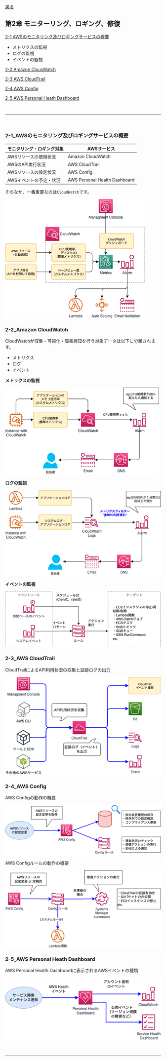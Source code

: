 [戻る](../README.md)
## 第2章 モニターリング、ロギング、修復

[2-1 AWSのモニタリング及びロギングサービスの概要](#2-1)
- メトリクスの監視  
- ログの監視  
- イベントの監視  

[2-2 Amazon ClousWatch](#2-2)

[2-3 AWS CloudTrail](#2-3)

[2-4 AWS Config](#2-4)

[2-5 AWS Personal Heath Dashboard](#2-5)

<br>

-----

<br>

<a id="2-1"></a>
### 2-1_AWSのモニタリング及びロギングサービスの概要

| モニタリング・ロギング対象  | AWSサービス |
| ------------- | ------------- |
| AWSリソースの使用状況  | Amazon CloudWatch  |
| AWSのAPI実行状況  | AWS CloudTrail  |
| AWSリソースの設定状況  | AWS Config  |
| AWSイベントの予定・状況  | AWS Personal Health Dashboard  |

そのなか、一番重要なのは`CloudWatch`です。

![chapter2_Page1.drawio.png](../drawio/chapter2/chapter2-Page-1.drawio.png)

<a id="2-2"></a>
### 2-2_Amazon CloudWatch

CloudWatchが収集・可視化・障害検知を行う対象データは以下に分類されます。
- メトリクス
- ログ
- イベント

**メトリクスの監視**

![chapter2_Page2.drawio.png](../drawio/chapter2/chapter2-Page-2.drawio.png)

**ログの監視**

![chapter2_Page3.drawio.png](../drawio/chapter2/chapter2-Page-3.drawio.png)

**イベントの監視**

![chapter2_Page4.drawio.png](../drawio/chapter2/chapter2-Page-4.drawio.png)


<a id="2-3"></a>
### 2-3_AWS CloudTrail

CloudTrailによるAPI利用状況の収集と証跡ログの出力

![chapter2_Page5.drawio.png](../drawio/chapter2/chapter2-Page-5.drawio.png)


<a id="2-4"></a>
### 2-4_AWS Config

AWS Configの動作の概要

![chapter2_Page6.drawio.png](../drawio/chapter2/chapter2-Page-6.drawio.png)

AWS Configルールの動作の概要

![chapter2_Page7.drawio.png](../drawio/chapter2/chapter2-Page-7.drawio.png)


<a id="2-5"></a>
### 2-5_AWS Personal Heath Dashboard

AWS Personal Health Dashboardに表示されるAWSイベントの種類

![chapter2_Page8.drawio.png](../drawio/chapter2/chapter2-Page-8.drawio.png)


<br>

-----